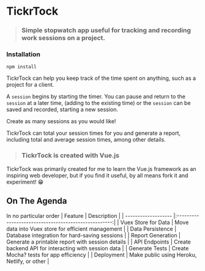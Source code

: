 # TickrTock

> ### Simple stopwatch app useful for tracking and recording work sessions on a project.

### Installation
```
npm install
```

TickrTock can help you keep track of the time spent on anything, such as a project for a client.

A `session` begins by starting the timer. You can pause and return to the `session` at a later time, (adding to the existing time) or the `session` can be saved and recorded, starting a new session.

Create as many sessions as you would like!

TickrTock can total your session times for you and generate a report, including total and average session times, among other details.

> ### TickrTock is created with Vue.js

TickrTock was primarily created for me to learn the Vue.js framework as an inspiring web developer, but if you find it useful, by all means fork it and experiment! :grin:

## On The Agenda
In no particular order
| Feature             | Description                                          |
| ------------------- |:----------------------------------------------------:|
| Vuex Store for Data | Move data into Vuex store for efficient management   |
| Data Persistence    | Database integration for hard-saving sessions        |
| Report Generation   | Generate a printable report with session details     |
| API Endpoints       | Create backend API for interacting with session data |
| Generate Tests      | Create Mocha? tests for app efficiency               |
| Deployment          | Make public using Heroku, Netlify, or other          |
